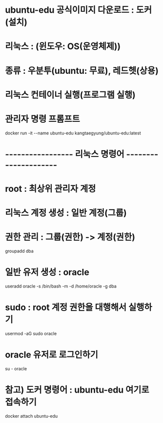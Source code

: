 # ubuntu-edu 공식이미지 다운로드 : 도커(설치)
# 리눅스 : (윈도우: OS(운영체제))
# 종류 : 우분투(ubuntu: 무료), 레드헷(상용)

# 리눅스 컨테이너 실행(프로그램 실행)
# 관리자 명령 프롬프트
docker run -it --name ubuntu-edu kangtaegyung/ubuntu-edu:latest

# ----------------- 리눅스 명령어 ---------------------


# root : 최상위 관리자 계정

# 리눅스 계정 생성 : 일반 계정(그룹)
# 권한 관리 : 그룹(권한) -> 계정(권한)
groupadd dba
# 일반 유저 생성 : oracle
useradd oracle -s /bin/bash -m -d /home/oracle -g dba
# sudo : root 계정 권한을 대행해서 실행하기
usermod -aG sudo oracle

# oracle 유저로 로그인하기
su - oracle

# 참고) 도커 명령어 : ubuntu-edu 여기로 접속하기
docker attach ubuntu-edu
